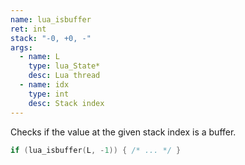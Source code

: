 ```yaml
---
name: lua_isbuffer
ret: int
stack: "-0, +0, -"
args:
  - name: L
    type: lua_State*
    desc: Lua thread
  - name: idx
    type: int
    desc: Stack index
---
```


Checks if the value at the given stack index is a buffer.

```cpp title="Example"
if (lua_isbuffer(L, -1)) { /* ... */ }
```
